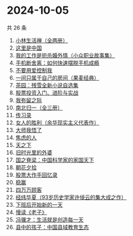 # 2024-10-05

共 26 条

<!-- BEGIN WEREAD -->
<!-- 最后更新时间 2024-10-05 13:13:57 +0800 -->
1. [小林生活禅（全两册）](https://weread.qq.com/web/bookDetail/25d32400813ab705dg0163e9)
1. [这里是中国](https://weread.qq.com/web/bookDetail/084324d07193a89308476c4)
1. [我的工作是扼杀婚外情（小众职业故事集）](https://weread.qq.com/web/bookDetail/32e32f80813ab92c1g011d73)
1. [手机断舍离：如何快速摆脱手机成瘾](https://weread.qq.com/web/bookDetail/06e32a20813ab93b2g018a88)
1. [不要用爱控制我](https://weread.qq.com/web/bookDetail/32532e40813ab93d9g011a53)
1. [一间只属于自己的房间（果麦经典）](https://weread.qq.com/web/bookDetail/fdd327a07198e688fdd47f6)
1. [茶园：残雪全新小说自选集](https://weread.qq.com/web/bookDetail/d6832b80720936bdd681fcd)
1. [股票投资入门、进阶与实战](https://weread.qq.com/web/bookDetail/b2432a80813ab6ea6g018b18)
1. [我弥留之际](https://weread.qq.com/web/bookDetail/1763272071620c26176853d)
1. [南北归一（全三册）](https://weread.qq.com/web/bookDetail/47e32340813ab9339g0123d7)
1. [传习录](https://weread.qq.com/web/bookDetail/714327705d07ed714a233c7)
1. [女人的胜利（余华现实主义代表作）](https://weread.qq.com/web/bookDetail/50132dc0813ab937dg0158cf)
1. [大师我悟了](https://weread.qq.com/web/bookDetail/7f832cb0813ab9135g019304)
1. [焦虑的人](https://weread.qq.com/web/bookDetail/5c432bf0726d70995c4f25f)
1. [天之下](https://weread.qq.com/web/bookDetail/4de326a0721770aa4de95f4)
1. [旧时光里的外婆](https://weread.qq.com/web/bookDetail/11b324c0813ab7b4ag0100b9)
1. [国之脊梁：中国科学家的家国天下](https://weread.qq.com/web/bookDetail/5b132f90813ab90b5g0183ba)
1. [朝花夕拾](https://weread.qq.com/web/bookDetail/f21329a0718deefcf213fd4)
1. [股票大作手回忆录](https://weread.qq.com/web/bookDetail/1b5325907159cacc1b5e0e1)
1. [稳赢](https://weread.qq.com/web/bookDetail/99232880813ab8ff5g0142d2)
1. [四万万顾客](https://weread.qq.com/web/bookDetail/c1132ed072a5f7b9c11e1f8)
1. [经纬华夏（93岁历史学家许倬云的集大成之作）](https://weread.qq.com/web/bookDetail/45f321a0813ab824eg012b04)
1. [下班后开始新的一天](https://weread.qq.com/web/bookDetail/47732750813ab711eg016667)
1. [慢读《老子》](https://weread.qq.com/web/bookDetail/16332190813ab9219g017c66)
1. [冯骥才：生活就是创造每一天](https://weread.qq.com/web/bookDetail/8a132890813ab9310g0154b4)
1. [县中的孩子：中国县域教育生态](https://weread.qq.com/web/bookDetail/14e322e0813ab7ff9g012dff)
<!-- END WEREAD -->
